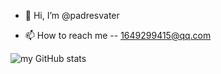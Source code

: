 - 👋 Hi, I’m @padresvater

- 📫 How to reach me -- 1649299415@qq.com


![my GitHub stats](https://github-readme-stats.vercel.app/api?username=padresvater)
<!---
padresvater/padresvater is a ✨ special ✨ repository because its `README.md` (this file) appears on your GitHub profile.
You can click the Preview link to take a look at your changes.
--->
